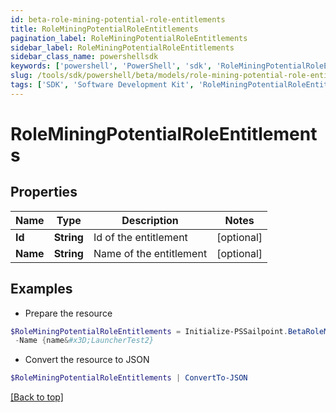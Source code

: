 ```yaml
---
id: beta-role-mining-potential-role-entitlements
title: RoleMiningPotentialRoleEntitlements
pagination_label: RoleMiningPotentialRoleEntitlements
sidebar_label: RoleMiningPotentialRoleEntitlements
sidebar_class_name: powershellsdk
keywords: ['powershell', 'PowerShell', 'sdk', 'RoleMiningPotentialRoleEntitlements', 'BetaRoleMiningPotentialRoleEntitlements'] 
slug: /tools/sdk/powershell/beta/models/role-mining-potential-role-entitlements
tags: ['SDK', 'Software Development Kit', 'RoleMiningPotentialRoleEntitlements', 'BetaRoleMiningPotentialRoleEntitlements']
---
```



# RoleMiningPotentialRoleEntitlements

## Properties

Name | Type | Description | Notes
------------ | ------------- | ------------- | -------------
**Id** | **String** | Id of the entitlement | [optional] 
**Name** | **String** | Name of the entitlement | [optional] 

## Examples

- Prepare the resource
```powershell
$RoleMiningPotentialRoleEntitlements = Initialize-PSSailpoint.BetaRoleMiningPotentialRoleEntitlements  -Id {id&#x3D;2c9180877212632a017228d5a796292c} `
 -Name {name&#x3D;LauncherTest2}
```

- Convert the resource to JSON
```powershell
$RoleMiningPotentialRoleEntitlements | ConvertTo-JSON
```


[[Back to top]](#) 

